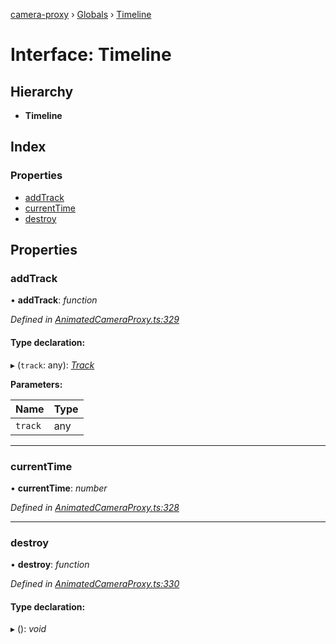 [camera-proxy](../README.md) › [Globals](../globals.md) › [Timeline](timeline.md)

# Interface: Timeline

## Hierarchy

* **Timeline**

## Index

### Properties

* [addTrack](timeline.md#addtrack)
* [currentTime](timeline.md#currenttime)
* [destroy](timeline.md#destroy)

## Properties

###  addTrack

• **addTrack**: *function*

*Defined in [AnimatedCameraProxy.ts:329](https://github.com/alibaba/camera-proxy/blob/64e5dd0/src/AnimatedCameraProxy.ts#L329)*

#### Type declaration:

▸ (`track`: any): *[Track](track.md)*

**Parameters:**

Name | Type |
------ | ------ |
`track` | any |

___

###  currentTime

• **currentTime**: *number*

*Defined in [AnimatedCameraProxy.ts:328](https://github.com/alibaba/camera-proxy/blob/64e5dd0/src/AnimatedCameraProxy.ts#L328)*

___

###  destroy

• **destroy**: *function*

*Defined in [AnimatedCameraProxy.ts:330](https://github.com/alibaba/camera-proxy/blob/64e5dd0/src/AnimatedCameraProxy.ts#L330)*

#### Type declaration:

▸ (): *void*
